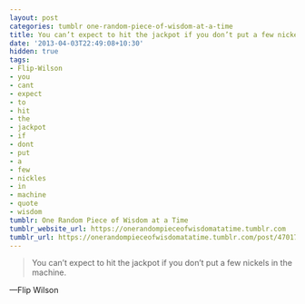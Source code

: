 ```yaml
---
layout: post
categories: tumblr one-random-piece-of-wisdom-at-a-time
title: You can’t expect to hit the jackpot if you don’t put a few nickels in the machine.
date: '2013-04-03T22:49:08+10:30'
hidden: true
tags:
- Flip-Wilson
- you
- cant
- expect
- to
- hit
- the
- jackpot
- if
- dont
- put
- a
- few
- nickles
- in
- machine
- quote
- wisdom
tumblr: One Random Piece of Wisdom at a Time
tumblr_website_url: https://onerandompieceofwisdomatatime.tumblr.com
tumblr_url: https://onerandompieceofwisdomatatime.tumblr.com/post/47017750837/you-cant-expect-to-hit-the-jackpot-if-you-dont
---
```

> You can’t expect to hit the jackpot if you don’t put a few nickels in the machine.

—Flip Wilson
